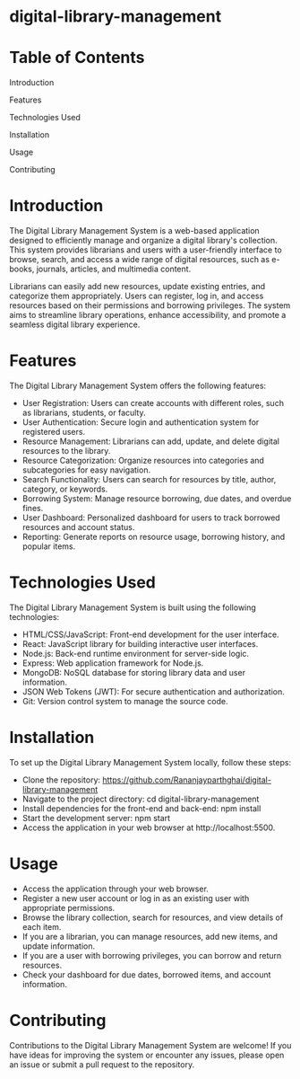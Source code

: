 # digital-library-management
# Table of Contents

Introduction

Features

Technologies Used

Installation

Usage

Contributing

# Introduction
The Digital Library Management System is a web-based application designed to efficiently manage and organize a digital library's collection. This system provides librarians and users with a user-friendly interface to browse, search, and access a wide range of digital resources, such as e-books, journals, articles, and multimedia content.

Librarians can easily add new resources, update existing entries, and categorize them appropriately. Users can register, log in, and access resources based on their permissions and borrowing privileges. The system aims to streamline library operations, enhance accessibility, and promote a seamless digital library experience.

# Features
The Digital Library Management System offers the following features:

* User Registration: Users can create accounts with different roles, such as librarians, students, or faculty.
* User Authentication: Secure login and authentication system for registered users.
* Resource Management: Librarians can add, update, and delete digital resources to the library.
* Resource Categorization: Organize resources into categories and subcategories for easy navigation.
* Search Functionality: Users can search for resources by title, author, category, or keywords.
* Borrowing System: Manage resource borrowing, due dates, and overdue fines.
* User Dashboard: Personalized dashboard for users to track borrowed resources and account status.
* Reporting: Generate reports on resource usage, borrowing history, and popular items.
# Technologies Used
The Digital Library Management System is built using the following technologies:

* HTML/CSS/JavaScript: Front-end development for the user interface.
* React: JavaScript library for building interactive user interfaces.
* Node.js: Back-end runtime environment for server-side logic.
* Express: Web application framework for Node.js.
* MongoDB: NoSQL database for storing library data and user information.
* JSON Web Tokens (JWT): For secure authentication and authorization.
* Git: Version control system to manage the source code.
# Installation
To set up the Digital Library Management System locally, follow these steps:

* Clone the repository: https://github.com/Rananjayparthghai/digital-library-management
* Navigate to the project directory: cd digital-library-management
* Install dependencies for the front-end and back-end: npm install
* Start the development server: npm start
* Access the application in your web browser at http://localhost:5500.
# Usage
* Access the application through your web browser.
* Register a new user account or log in as an existing user with appropriate permissions.
* Browse the library collection, search for resources, and view details of each item.
* If you are a librarian, you can manage resources, add new items, and update information.
* If you are a user with borrowing privileges, you can borrow and return resources.
* Check your dashboard for due dates, borrowed items, and account information.
# Contributing
Contributions to the Digital Library Management System are welcome! If you have ideas for improving the system or encounter any issues, please open an issue or submit a pull request to the repository.
